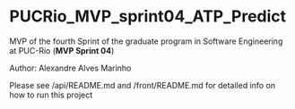 # PUCRio_MVP_sprint04_ATP_Predict

MVP of the fourth Sprint of the graduate program in Software Engineering at PUC-Rio (**MVP Sprint 04**)

Author: Alexandre Alves Marinho

Please see /api/README.md and /front/README.md for detailed info on how to run this project